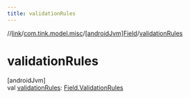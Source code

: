 ```yaml
---
title: validationRules
---
```

//[link](../../../index.html)/[com.tink.model.misc](../index.html)/[[androidJvm]Field](index.html)/[validationRules](validation-rules.html)



# validationRules



[androidJvm]\
val [validationRules](validation-rules.html): [Field.ValidationRules](-validation-rules/index.html)




